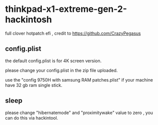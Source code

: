 # thinkpad-x1-extreme-gen-2-hackintosh
full clover hotpatch efi , credit to https://github.com/CrazyPegasus

## config.plist

the default config.plist is for 4K screen version. 

please change your config.plist in the zip file uploaded.

use the "config 9750H with samsung RAM patches.plist" if your machine have 32 gb ram single stick.

## sleep
please change "hibernatemode" and "proximitywake" value to zero , you can do this via hackintool.
